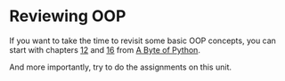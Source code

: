 # Reviewing OOP

If you want to take the time to revisit some basic OOP concepts, you can start with chapters [12](http://python.swaroopch.com/oop.html) and [16](http://python.swaroopch.com/exceptions.html) from [A Byte of Python](http://python.swaroopch.com/index.html).

And more importantly, try to do the assignments on this unit.
